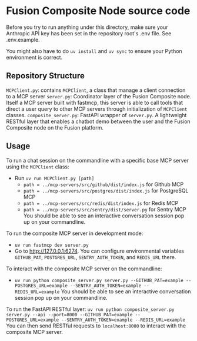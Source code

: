 # Fusion Composite Node source code

Before you try to run anything under this directory, make sure your Anthropic API key has been set in the repository root's .env file. See .env.example.

You might also have to do ```uv install``` and ```uv sync``` to ensure your Python environment is correct.

## Repository Structure

```MCPClient.py```: contains ```MCPClient```, a class that manage a client connection to a MCP server
```server.py```: Coordinator layer of the Fusion Composite node. Itself a MCP server built with fastmcp, this server is able to call tools that direct a user query to other MCP servers through initialization of ```MCPClient``` classes.
```composite_server.py```: FastAPI wrapper of ```server.py```. A lightweight RESTful layer that enables a chatbot demo between the user and the Fusion Composite node on the Fusion platform.

## Usage

To run a chat session on the commandline with a specific base MCP server using the ```MCPClient``` class:
- Run ```uv run MCPClient.py [path]```
    - ```path = ../mcp-servers/src/github/dist/index.js``` for Github MCP
    - ```path = ../mcp-servers/src/postgres/dist/index.js``` for PostgreSQL MCP
    - ```path = ../mcp-servers/src/redis/dist/index.js``` for Redis MCP
    - ```path = ../mcp-servers/src/sentry/dist/server.py``` for Sentry MCP
You should be able to see an interactive conversation session pop up on your commandline.

To run the composite MCP server in development mode:
- ```uv run fastmcp dev server.py```
- Go to http://127.0.0.1:6274. You can configure environmental variables ```GITHUB_PAT```, ```POSTGRES_URL```, ```SENTRY_AUTH_TOKEN```, and ```REDIS_URL``` there.

To interact with the composite MCP server on the commandline:
- ```uv run python composite_server.py server.py --GITHUB_PAT=example --POSTGRES_URL=example --SENTRY_AUTH_TOKEN=example --REDIS_URL=example```
You should be able to see an interactive conversation session pop up on your commandline.

To run the FastAPI RESTful layer:
```uv run python composite_server.py server.py --api --port=8000 --GITHUB_PAT=example --POSTGRES_URL=example --SENTRY_AUTH_TOKEN=example --REDIS_URL=example```
You can then send RESTful requests to ```localhost:8000``` to interact with the composite MCP server.
